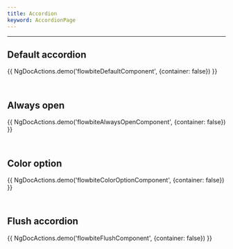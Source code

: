 ```yaml
---
title: Accordion
keyword: AccordionPage
---
```


---

## Default accordion

{{ NgDocActions.demo('flowbiteDefaultComponent', {container: false}) }}

```html file="./default.component.ts"#L15-L80 group="default" name="html"

```

```typescript file="./default.component.ts"#L1-L6 group="default" name="typescript"

```

## Always open

{{ NgDocActions.demo('flowbiteAlwaysOpenComponent', {container: false}) }}

```html file="./always-open.component.ts"#L15-L82 group="always-open" name="html"

```

```typescript file="./always-open.component.ts"#L1-L6 group="always-open" name="typescript"

```

## Color option

{{ NgDocActions.demo('flowbiteColorOptionComponent', {container: false}) }}

```html file="./color-option.component.ts"#L15-L82 group="color-option" name="html"

```

```typescript file="./color-option.component.ts"#L1-L6 group="color-option" name="typescript"

```

## Flush accordion

{{ NgDocActions.demo('flowbiteFlushComponent', {container: false}) }}

```html file="./flush.component.ts"#L15-L82 group="flush" name="html"

```

```typescript file="./flush.component.ts"#L1-L6 group="flush" name="typescript"

```
